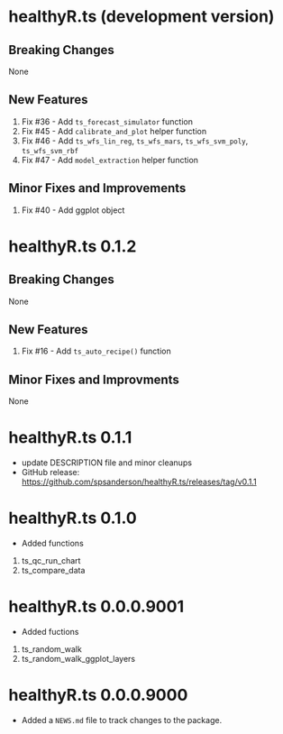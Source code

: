 # healthyR.ts (development version)

## Breaking Changes
None

## New Features
1. Fix #36 - Add `ts_forecast_simulator` function
2. Fix #45 - Add `calibrate_and_plot` helper function
3. Fix #46 - Add `ts_wfs_lin_reg`, `ts_wfs_mars`, `ts_wfs_svm_poly`, `ts_wfs_svm_rbf`
4. Fix #47 - Add `model_extraction` helper function

## Minor Fixes and Improvements
1. Fix #40 - Add ggplot object

# healthyR.ts 0.1.2

## Breaking Changes
None

## New Features
1. Fix #16 - Add `ts_auto_recipe()` function

## Minor Fixes and Improvments
None

# healthyR.ts 0.1.1
* update DESCRIPTION file and minor cleanups
* GitHub release: https://github.com/spsanderson/healthyR.ts/releases/tag/v0.1.1

# healthyR.ts 0.1.0
* Added functions
1. ts_qc_run_chart
2. ts_compare_data

# healthyR.ts 0.0.0.9001
* Added fuctions
1. ts_random_walk
2. ts_random_walk_ggplot_layers

# healthyR.ts 0.0.0.9000

* Added a `NEWS.md` file to track changes to the package.
